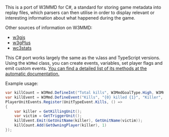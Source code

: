 This is a port of W3MMD for C#, a standard for storing game metadata into replay files, which parsers can then utilise in order to display relevant or interesting information about what happened during the game.

Other sources of information on W3MMD:
- [w3gjs](https://github.com/PBug90/w3gjs)
- [w3gPlus](https://github.com/PBug90/w3gPlus)
- [wc3stats](https://wc3stats.com/docs/w3mmd)

This C# port works largely the same as the vJass and TypeScript versions. Using the `W3Mmd` class, you can create events, variables, set player flags and emit custom events. [You can find a detailed list of its methods at the automatic documentation.](https://github.com/Orden4/WCSharp/blob/master/Docs/WCSharp.W3MMD/WCSharp.W3MMD.W3Mmd.md)

Example usage:

```csharp
var killCount = W3Mmd.DefineInt("Total kills", W3MmdGoalType.High, W3MmdSuggestionType.Leaderboard);
var killEvent = W3Mmd.DefineEvent("Kills", "{0} killed {1}", "Killer", "Victim");
PlayerUnitEvents.Register(UnitTypeEvent.Kills, () =>
{
	var killer = GetKillingUnit();
	var victim = GetTriggerUnit();
	killEvent.Emit(GetUnitName(killer), GetUnitName(victim));
	killCount.Add(GetOwningPlayer(killer), 1)
});
```
